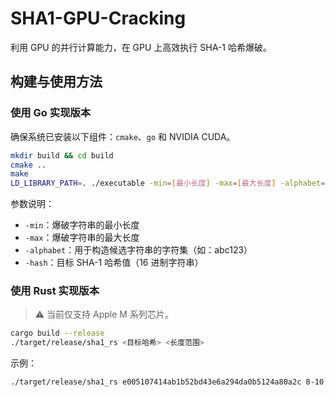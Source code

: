 # SHA1-GPU-Cracking

利用 GPU 的并行计算能力，在 GPU 上高效执行 SHA-1 哈希爆破。

## 构建与使用方法

### 使用 Go 实现版本

确保系统已安装以下组件：`cmake`、`go` 和 NVIDIA CUDA。

```bash
mkdir build && cd build
cmake ..
make
LD_LIBRARY_PATH=. ./executable -min=[最小长度] -max=[最大长度] -alphabet=[候选字符集] -hash=[目标 SHA-1 哈希（十六进制）]
```

参数说明：

* `-min`：爆破字符串的最小长度
* `-max`：爆破字符串的最大长度
* `-alphabet`：用于构造候选字符串的字符集（如：abc123）
* `-hash`：目标 SHA-1 哈希值（16 进制字符串）

### 使用 Rust 实现版本

> ⚠️ 当前仅支持 Apple M 系列芯片。

```bash
cargo build --release
./target/release/sha1_rs <目标哈希> <长度范围>
```

示例：

```bash
./target/release/sha1_rs e005107414ab1b52bd43e6a294da0b5124a80a2c 8-10
```

